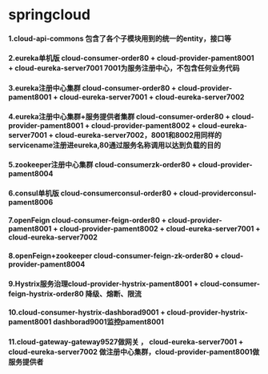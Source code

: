 # springcloud
#### 1.cloud-api-commons 包含了各个子模块用到的统一的entity，接口等
#### 2.eureka单机版 cloud-consumer-order80 + cloud-provider-pament8001 + cloud-eureka-server7001 7001为服务注册中心，不包含任何业务代码
#### 3.eureka注册中心集群 cloud-consumer-order80 + cloud-provider-pament8001  + cloud-eureka-server7001  + cloud-eureka-server7002
#### 4.eureka注册中心集群+服务提供者集群 cloud-consumer-order80 + cloud-provider-pament8001 + cloud-provider-pament8002  + cloud-eureka-server7001  + cloud-eureka-server7002，8001和8002用同样的servicename注册进eureka,80通过服务名称调用以达到负载的目的
#### 5.zookeeper注册中心集群 cloud-consumerzk-order80 + cloud-provider-pament8004
#### 6.consul单机版 cloud-consumerconsul-order80 + cloud-providerconsul-pament8006
#### 7.openFeign cloud-consumer-feign-order80 + cloud-provider-pament8001 + cloud-provider-pament8002 + cloud-eureka-server7001 + cloud-eureka-server7002
#### 8.openFeign+zookeeper cloud-consumer-feign-zk-order80 + cloud-provider-pament8004 
#### 9.Hystrix服务治理cloud-provider-hystrix-pament8001 + cloud-consumer-feign-hystrix-order80 降级、熔断、限流
#### 10.cloud-consumer-hystrix-dashborad9001 + cloud-provider-hystrix-pament8001 dashborad9001监控pament8001
#### 11.cloud-gateway-gateway9527做网关 ， cloud-eureka-server7001 + cloud-eureka-server7002 做注册中心集群，cloud-provider-pament8001做服务提供者